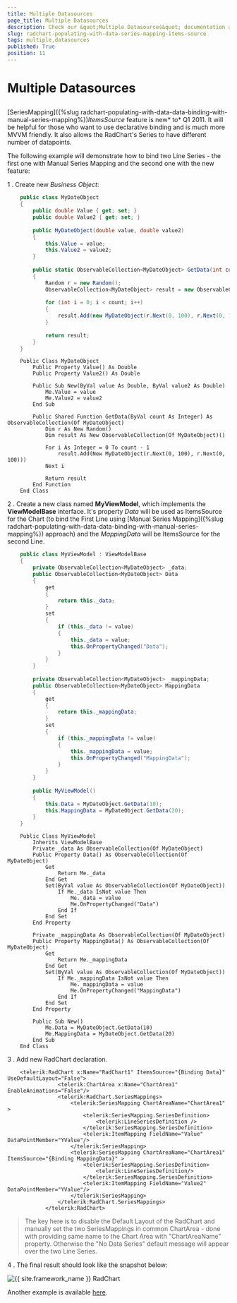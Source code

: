 ```yaml
---
title: Multiple Datasources
page_title: Multiple Datasources
description: Check our &quot;Multiple Datasources&quot; documentation article for the RadChart {{ site.framework_name }} control.
slug: radchart-populating-with-data-series-mapping-items-source
tags: multiple,datasources
published: True
position: 11
---
```


# Multiple Datasources



## 

[SeriesMapping]({%slug radchart-populating-with-data-data-binding-with-manual-series-mapping%})*ItemsSource* feature is new* to* Q1 2011. It will be helpful for those who want to use declarative binding and is much more MVVM friendly. It also allows the RadChart's Series to have different number of datapoints.  

The following example will demonstrate how to bind two Line Series - the first one with Manual Series Mapping and the second one with the new feature:

1 . Create new *Business Object*:



```C#
	public class MyDateObject
	{
	    public double Value { get; set; }
	    public double Value2 { get; set; }
	
	    public MyDateObject(double value, double value2)
	    {
	        this.Value = value;
	        this.Value2 = value2; 
	    }
	
	    public static ObservableCollection<MyDateObject> GetData(int count)
	    {
	        Random r = new Random();
	        ObservableCollection<MyDateObject> result = new ObservableCollection<MyDateObject>();
	
	        for (int i = 0; i < count; i++)
	        {
	            result.Add(new MyDateObject(r.Next(0, 100), r.Next(0, 100)));
	        }
	
	        return result;
	    }
	}
```
```VB.NET
	Public Class MyDateObject
	    Public Property Value() As Double
	    Public Property Value2() As Double
	
	    Public Sub New(ByVal value As Double, ByVal value2 As Double)
	        Me.Value = value
	        Me.Value2 = value2
	    End Sub
	
	    Public Shared Function GetData(ByVal count As Integer) As ObservableCollection(Of MyDateObject)
	        Dim r As New Random()
	        Dim result As New ObservableCollection(Of MyDateObject)()
	
	        For i As Integer = 0 To count - 1
	            result.Add(New MyDateObject(r.Next(0, 100), r.Next(0, 100)))
	        Next i
	
	        Return result
	    End Function
	End Class
```



2 . Create a new class named __MyViewModel__, which implements the __ViewModelBase__ interface. It's property *Data* will be used as ItemsSource for the Chart (to bind the First Line using [Manual Series Mapping]({%slug radchart-populating-with-data-data-binding-with-manual-series-mapping%}) approach) and the *MappingData* will be ItemsSource for the second Line.



```C#
	public class MyViewModel : ViewModelBase
	{
	    private ObservableCollection<MyDateObject> _data;
	    public ObservableCollection<MyDateObject> Data
	    {
	        get
	        {
	            return this._data;
	        }
	        set
	        {
	            if (this._data != value)
	            {
	                this._data = value;
	                this.OnPropertyChanged("Data");
	            }
	        }
	    }
	
	    private ObservableCollection<MyDateObject> _mappingData;
	    public ObservableCollection<MyDateObject> MappingData
	    {
	        get
	        {
	            return this._mappingData;
	        }
	        set
	        {
	            if (this._mappingData != value)
	            {
	                this._mappingData = value;
	                this.OnPropertyChanged("MappingData");
	            }
	        }
	    }
	
	    public MyViewModel()
	    {
	        this.Data = MyDateObject.GetData(10);
	        this.MappingData = MyDateObject.GetData(20);
	    }
	}
```
```VB.NET
	Public Class MyViewModel
	    Inherits ViewModelBase
	    Private _data As ObservableCollection(Of MyDateObject)
	    Public Property Data() As ObservableCollection(Of MyDateObject)
	        Get
	            Return Me._data
	        End Get
	        Set(ByVal value As ObservableCollection(Of MyDateObject))
	            If Me._data IsNot value Then
	                Me._data = value
	                Me.OnPropertyChanged("Data")
	            End If
	        End Set
	    End Property
	
	    Private _mappingData As ObservableCollection(Of MyDateObject)
	    Public Property MappingData() As ObservableCollection(Of MyDateObject)
	        Get
	            Return Me._mappingData
	        End Get
	        Set(ByVal value As ObservableCollection(Of MyDateObject))
	            If Me._mappingData IsNot value Then
	                Me._mappingData = value
	                Me.OnPropertyChanged("MappingData")
	            End If
	        End Set
	    End Property
	
	    Public Sub New()
	        Me.Data = MyDateObject.GetData(10)
	        Me.MappingData = MyDateObject.GetData(20)
	    End Sub
	End Class
```



3 . Add new RadChart declaration.



```XAML
	<telerik:RadChart x:Name="RadChart1" ItemsSource="{Binding Data}" UseDefaultLayout="False">
	            <telerik:ChartArea x:Name="ChartArea1" EnableAnimations="False"/>
	            <telerik:RadChart.SeriesMappings>
	                <telerik:SeriesMapping ChartAreaName="ChartArea1" >
	                    <telerik:SeriesMapping.SeriesDefinition>
	                        <telerik:LineSeriesDefinition />
	                    </telerik:SeriesMapping.SeriesDefinition>
	                    <telerik:ItemMapping FieldName="Value" DataPointMember="YValue"/>
	                </telerik:SeriesMapping>
	                <telerik:SeriesMapping ChartAreaName="ChartArea1" ItemsSource="{Binding MappingData}" >
	                    <telerik:SeriesMapping.SeriesDefinition>
	                        <telerik:LineSeriesDefinition/>
	                    </telerik:SeriesMapping.SeriesDefinition>
	                    <telerik:ItemMapping FieldName="Value2" DataPointMember="YValue"/>
	                </telerik:SeriesMapping>
	            </telerik:RadChart.SeriesMappings>
	        </telerik:RadChart>
```



>The key here is to disable the Default Layout of the RadChart and manually set the two SeriesMappings in common ChartArea - done with providing same name to the Chart Area with "ChartAreaName" property. Otherwise the "No Data Series" default message will appear over the two Line Series.

4 . The final result should look like the snapshot below:

![{{ site.framework_name }} RadChart  ](images/RadChart_PopulatingWithData_SMItemsSource.png)



Another example is available [here](https://demos.telerik.com/silverlight/#Chart/MultipleDataSources).

